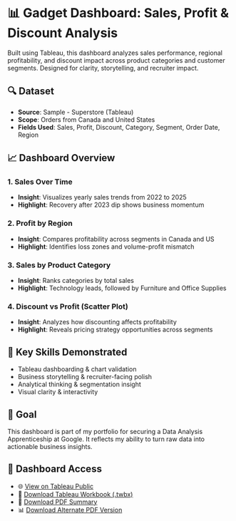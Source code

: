 # 📊 Gadget Dashboard: Sales, Profit & Discount Analysis

Built using Tableau, this dashboard analyzes sales performance, regional profitability, and discount impact across product categories and customer segments. Designed for clarity, storytelling, and recruiter impact.

## 🔍 Dataset
- **Source**: Sample - Superstore (Tableau)
- **Scope**: Orders from Canada and United States
- **Fields Used**: Sales, Profit, Discount, Category, Segment, Order Date, Region

## 📈 Dashboard Overview

### 1. Sales Over Time
- **Insight**: Visualizes yearly sales trends from 2022 to 2025
- **Highlight**: Recovery after 2023 dip shows business momentum

### 2. Profit by Region
- **Insight**: Compares profitability across segments in Canada and US
- **Highlight**: Identifies loss zones and volume-profit mismatch

### 3. Sales by Product Category
- **Insight**: Ranks categories by total sales
- **Highlight**: Technology leads, followed by Furniture and Office Supplies

### 4. Discount vs Profit (Scatter Plot)
- **Insight**: Analyzes how discounting affects profitability
- **Highlight**: Reveals pricing strategy opportunities across segments

## 🎯 Key Skills Demonstrated
- Tableau dashboarding & chart validation  
- Business storytelling & recruiter-facing polish  
- Analytical thinking & segmentation insight  
- Visual clarity & interactivity

## 🚀 Goal
This dashboard is part of my portfolio for securing a Data Analysis Apprenticeship at Google. It reflects my ability to turn raw data into actionable business insights.

## 📎 Dashboard Access

- 🌐 [View on Tableau Public](https://public.tableau.com/app/profile/slayerranjan/viz/Tableau-GoogleDashboardRegion/Dashboard)
- 📂 [Download Tableau Workbook (.twbx)](https://github.com/slayerranjan/gadget-dashboard/blob/main/Google%20dashboard%20Ranjan.twbx)
- 📄 [Download PDF Summary](https://github.com/slayerranjan/gadget-dashboard/blob/main/Dashboard%201%20(2).pdf)
- 📊 [Download Alternate PDF Version](https://github.com/slayerranjan/gadget-dashboard/blob/main/tableaudash11.pdf)


